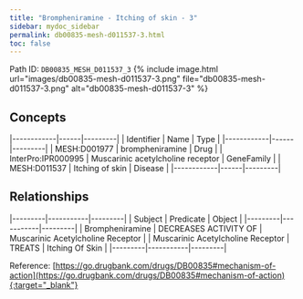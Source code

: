 ```yaml
---
title: "Brompheniramine - Itching of skin - 3"
sidebar: mydoc_sidebar
permalink: db00835-mesh-d011537-3.html
toc: false 
---
```



Path ID: `DB00835_MESH_D011537_3`
{% include image.html url="images/db00835-mesh-d011537-3.png" file="db00835-mesh-d011537-3.png" alt="db00835-mesh-d011537-3" %}

## Concepts

|------------|------|---------|
| Identifier | Name | Type    |
|------------|------|---------|
| MESH:D001977 | brompheniramine | Drug |
| InterPro:IPR000995 | Muscarinic acetylcholine receptor | GeneFamily |
| MESH:D011537 | Itching of skin | Disease |
|------------|------|---------|

## Relationships

|---------|-----------|---------|
| Subject | Predicate | Object  |
|---------|-----------|---------|
| Brompheniramine | DECREASES ACTIVITY OF | Muscarinic Acetylcholine Receptor |
| Muscarinic Acetylcholine Receptor | TREATS | Itching Of Skin |
|---------|-----------|---------|

Reference: [https://go.drugbank.com/drugs/DB00835#mechanism-of-action](https://go.drugbank.com/drugs/DB00835#mechanism-of-action){:target="_blank"}